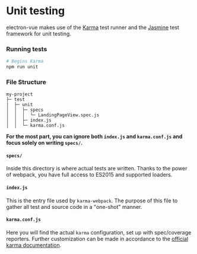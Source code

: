 # Unit testing

electron-vue makes use of the [Karma](https://karma-runner.github.io/1.0/index.html) test runner and the [Jasmine](http://jasmine.github.io/2.5/introduction.html) test framework for unit testing.

### Running tests
```bash
# Begins Karma
npm run unit
```

### File Structure
```
my-project
├─ test
|  ├─ unit
│  │  ├─ specs
│  │  │  └─ LandingPageView.spec.js
│  │  ├─ index.js
│  │  └─ karma.conf.js
```

**For the most part, you can ignore both `index.js` and `karma.conf.js` and focus solely on writing `specs/`.**

#### `specs/`
Inside this directory is where actual tests are written. Thanks to the power of webpack, you have full access to ES2015 and supported loaders.

#### `index.js`
This is the entry file used by `karma-webpack`. The purpose of this file to gather all test and source code in a "one-shot" manner.

#### `karma.conf.js`
Here you will find the actual `karma` configuration, set up with spec/coverage reporters. Further customization can be made in accordance to the [official karma documentation](http://karma-runner.github.io/1.0/config/configuration-file.html).